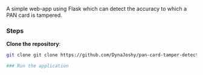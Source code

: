A simple web-app using Flask which can detect the accuracy to which a PAN card is tampered.<br/>
### Steps

 **Clone the repository**:
   ```bash
   git clone git clone https://github.com/DynaJoshy/pan-card-tamper-detection.git
   
### Run the application

